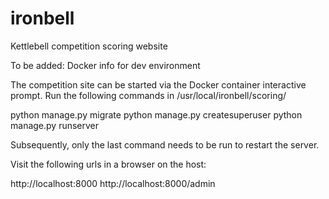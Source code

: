 # ironbell
Kettlebell competition scoring website

To be added: Docker info for dev environment

The competition site can be started via the Docker container interactive prompt.
Run the following commands in /usr/local/ironbell/scoring/

python manage.py migrate
python manage.py createsuperuser
python manage.py runserver

Subsequently, only the last command needs to be run to restart the server.

Visit the following urls in a browser on the host:

http://localhost:8000
http://localhost:8000/admin

